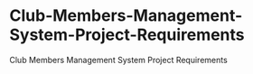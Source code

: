 # Club-Members-Management-System-Project-Requirements
Club Members Management System Project  Requirements
